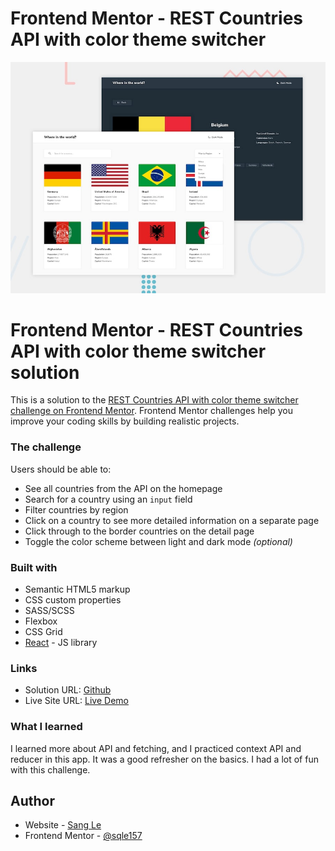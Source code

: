 # Frontend Mentor - REST Countries API with color theme switcher

![Design preview for the REST Countries API with color theme switcher coding challenge](./design/desktop-preview.jpg)

# Frontend Mentor - REST Countries API with color theme switcher solution

This is a solution to the [REST Countries API with color theme switcher challenge on Frontend Mentor](https://www.frontendmentor.io/challenges/rest-countries-api-with-color-theme-switcher-5cacc469fec04111f7b848ca). Frontend Mentor challenges help you improve your coding skills by building realistic projects.

### The challenge

Users should be able to:

- See all countries from the API on the homepage
- Search for a country using an `input` field
- Filter countries by region
- Click on a country to see more detailed information on a separate page
- Click through to the border countries on the detail page
- Toggle the color scheme between light and dark mode _(optional)_

### Built with

- Semantic HTML5 markup
- CSS custom properties
- SASS/SCSS
- Flexbox
- CSS Grid
- [React](https://reactjs.org/) - JS library

### Links

- Solution URL: [Github](https://github.com/sqle157/rest-countries-api)
- Live Site URL: [Live Demo](https://rest-countries-ds0ui2z03-sqle157.vercel.app/)

### What I learned

I learned more about API and fetching, and I practiced context API and reducer in this app. It was a good refresher on the basics. I had a lot of fun with this challenge.

## Author

- Website - [Sang Le](https://github.com/sqle157)
- Frontend Mentor - [@sqle157](https://www.frontendmentor.io/profile/sqle157)
